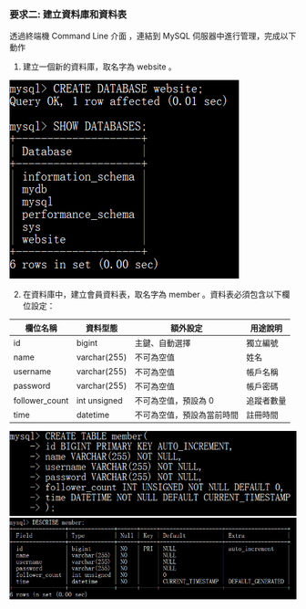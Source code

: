 ### 要求二: 建立資料庫和資料表
透過終端機 Command Line 介⾯ ，連結到 MySQL 伺服器中進⾏管理，完成以下動作
1. 建立⼀個新的資料庫，取名字為 website 。

  ![Test Image](picture/task2-1.png)

2. 在資料庫中，建立會員資料表，取名字為 member 。資料表必須包含以下欄位設定：

  | 欄位名稱 | 資料型態 | 額外設定 | 用途說明 |
  | -------- | -------- | -------- | --------|
  | id | bigint  | 主鍵、自動選擇  | 獨立編號 |
  | name | varchar(255)  | 不可為空值  | 姓名 |
  | username | varchar(255)  | 不可為空值  | 帳戶名稱 |
  | password  | varchar(255)  | 不可為空值  | 帳戶密碼 |
  | follower_count  | int unsigned  | 不可為空值，預設為 0  | 追蹤者數量 |
  | time  | datetime  | 不可為空值，預設為當前時間  | 註冊時間 |

  ![Test Image](picture/task2-2.png)
  ![Test Image](picture/task2-3.png)
  
